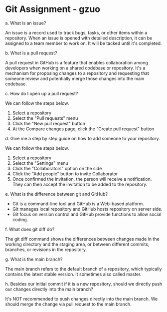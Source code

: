 # Git Assignment - gzuo

a. What is an issue?

An issue is a record used to track bugs, tasks, or other items within a repository. When an issue is opened with detailed description, it can be assigned to a team member to work on. It will be tacked until it's completed.

b. What is a pull request?

A pull request in GitHub is a feature that enables collaboration among developers when working on a shared codebase or repository. It's a mechanism for proposing changes to a repository and requesting that someone review and potentially merge those changes into the main codebase.

c. How do I open up a pull request?

We can follow the steps below.
1. Select a repository 
2. Select the "Pull requests" menu 
3. Click the "New pull request" button
4. At the Compare changes page, click the "Create pull request" button 

d. Give me a step by step guide on how to add someone to your repository.

We can follow the steps below.
1. Select a repository 
2. Select the "Settings" menu 
3. Click the "Collaborators" option on the side
4. Click the "Add people" button to invite Collaborator
5. Once confirmed the invitation, the person will receive a notification. They can then accept the invitation to be added to the repository.

e. What is the difference between git and GitHub?

- Git is a command-line tool and GitHub is a Web-based platform.
- Git manages local repository and GitHub hosts repository on server side.
- Git focus on version control and GitHub provide functions to allow social coding.  

f. What does git diff do?

The git diff command shows the differences between changes made in the working directory and the staging area, or between different commits, branches, or revisions in the repository.

g. What is the main branch?

The main branch refers to the default branch of a repository, which typically contains the latest stable version. It sometimes also called master.  

h. Besides our initial commit if it is a new repository, should we directly push our changes directly into the main branch?

It's NOT recommended to push changes directly into the main branch. We should merge the change via pull request to the main branch.
